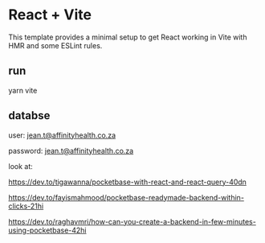 # React + Vite

This template provides a minimal setup to get React working in Vite with HMR and some ESLint rules.

## run
yarn vite

## databse
user: jean.t@affinityhealth.co.za

password: jean.t@affinityhealth.co.za

look at:

https://dev.to/tigawanna/pocketbase-with-react-and-react-query-40dn

https://dev.to/fayismahmood/pocketbase-readymade-backend-within-clicks-21hi

https://dev.to/raghavmri/how-can-you-create-a-backend-in-few-minutes-using-pocketbase-42hi
